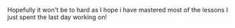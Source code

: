 Hopefully it won't be to hard as I hope i have mastered most of the lessons I just spent the last day working on!